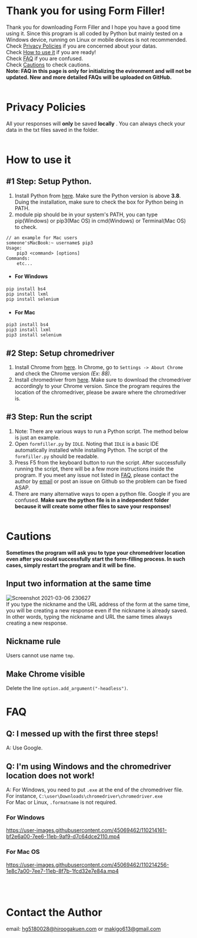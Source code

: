 # Thank you for using Form Filler!
Thank you for downloading Form Filler and I hope you have a good time using it.
Since this program is all coded by Python but mainly tested on a Windows device, running on Linux or mobile devices is not recommended.<br>Check [Privacy Policies](#privacy-policies) if you are concerned about your datas.<br>Check [How to use it](#how-to-use-it) if you are ready!<br></brCheck>Check [FAQ](#faq) if you are confused. <br> Check [Cautions](#cautions) to check cautions.<br>**Note: FAQ in this page is only for initializing the evironment and will not be updated. New and more detailed FAQs will be uploaded on GitHub.**<br/><br/>

# Privacy Policies
All your responses will **only** be saved **locally** . You can always check your data in the txt files saved in the folder.  <br/><br/>

# How to use it
## #1 Step: Setup Python. 
1. Install Python from [here](https://www.python.org/downloads/). Make sure the Python version is above **3.8**. Duing the installation, make sure to check the box for Python being in PATH.
2. module pip should be in your system's PATH, you can type pip(Windows) or pip3(Mac OS) in cmd(Windows) or Terminal(Mac OS) to check.
```
// an example for Mac users
someone'sMacBook:~ username$ pip3
Usage:
	pip3 <command> [options]
Commands:
	etc...
```
- #### For Windows
```
pip install bs4
pip install lxml
pip install selenium
```

- #### For Mac
```
pip3 install bs4
pip3 install lxml
pip3 install selenium
```

## #2 Step: Setup chromedriver
1. Install Chrome from [here](https://www.google.com/chrome/?brand=CHBD&brand=SZLF&gclid=Cj0KCQiA7NKBBhDBARIsAHbXCB6VQeMaSJShxbmZNnXguG7wwkxQgbd_ZItio2ECsqL4e46A0NwwX7AaAmb4EALw_wcB&gclsrc=aw.ds). In Chrome, go to `Settings -> About Chrome` and check the Chrome version *(Ex: 88)*. 
2. Install chromedriver from [here](https://chromedriver.chromium.org/downloads). Make sure to download the chromedriver accordingly to your Chrome version. Since the program requires the location of the chromedriver, please be aware where the chromedriver is.
## #3 Step: Run the script
1. Note: There are various ways to run a Python script. The method below is just an example.
2. Open `formfiller.py` by `IDLE`. Noting that `IDLE` is a basic IDE automatically installed while installing Python. The script of the `formfiller.py` should be readable.
3. Press F5 from the keyboard button to run the script.
After successfully running the script, there will be a few more instructions inside the program. If you meet any issue not listed in [FAQ](#faq), please contact the author by [email](#about-the-author) or post an issue on Github so the problem can be fixed ASAP. <br>
4. There are many alternative ways to open a python file. Google if you are confused. **Make sure the python file is in a independent folder because it will create some other files to save your responses!**<br/><br/>

# Cautions
**Sometimes the program will ask you to type your chromedriver location even after you could successfully start the form-filling process. In such cases, simply restart the program and it will be fine.**
## Input two information at the same time
![Screenshot 2021-03-06 230627](https://user-images.githubusercontent.com/45069462/110209561-9d29ed00-7ed0-11eb-82fb-5b4de8489c92.png)<br>
If you type the nickname and the URL address of the form at the same time, you will be creating a new response even if the nickname is already saved. In other words, typing the nickname and URL the same times always creating a new response.
## Nickname rule
Users cannot use name `tmp`.
## Make Chrome visible
Delete the line  `option.add_argument("-headless")`.<br>


# FAQ
## Q: I messed up with the first three steps!
A: Use Google.
## Q: I'm using Windows and the chromedriver location does not work!
A: For Windows, you need to put `.exe` at the end of the chromedriver file. For instance, `C:\user\Downloads\chromedriver\chromedriver.exe`<br/>For Mac or Linux, `.formatname` is not required.
### For Windows

https://user-images.githubusercontent.com/45069462/110214161-bf2e6a00-7ee6-11eb-9af9-d7c64dce2110.mp4

### For Mac OS


https://user-images.githubusercontent.com/45069462/110214256-1e8c7a00-7ee7-11eb-8f7b-1fcd32e7e84a.mp4




<br/><br/>

# Contact the Author
email: hg5180028@hiroogakuen.com or makigo613@gmail.com
